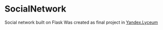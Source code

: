 # SocialNetwork
Social network built on Flask
Was created as final project in <a href="https://academy.yandex.ru/lyceum/" target="_blank">Yandex.Lyceum</a>
